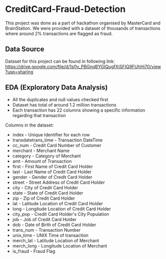 # CreditCard-Fraud-Detection

This project was done as a part of hackathon organised by MasterCard and BrainStation. 
We were provided with a dataset of thousands of transactions where around 2% transactions are flagged as fraud.

## Data Source
Dataset for this project can be found in following link: 
https://drive.google.com/file/d/1sI1y_PBGnqBYGIQugfXiSFIQ9FUhHi70/view?usp=sharing

## EDA (Exploratory Data Analysis) 
- All the duplicates and null values checked first
- Dataset has total of around 1.2 million transactions 
- Each transaction has 22 columns showing a specific information regarding that transaction

Columns in the dataset:

- index - Unique Identifier for each row
- transdatetrans_time - Transaction DateTime
- cc_num - Credit Card Number of Customer
- merchant - Merchant Name
- category - Category of Merchant
- amt - Amount of Transaction
- first - First Name of Credit Card Holder
- last - Last Name of Credit Card Holder
- gender - Gender of Credit Card Holder
- street - Street Address of Credit Card Holder
- city - City of Credit Card Holder
- state - State of Credit Card Holder
- zip - Zip of Credit Card Holder
- lat - Latitude Location of Credit Card Holder
- long - Longitude Location of Credit Card Holder
- city_pop - Credit Card Holder's City Population
- job - Job of Credit Card Holder
- dob - Date of Birth of Credit Card Holder
- trans_num - Transaction Number
- unix_time - UNIX Time of transaction
- merch_lat - Latitude Location of Merchant
- merch_long - Longitude Location of Merchant
- is_fraud - Fraud Flag
